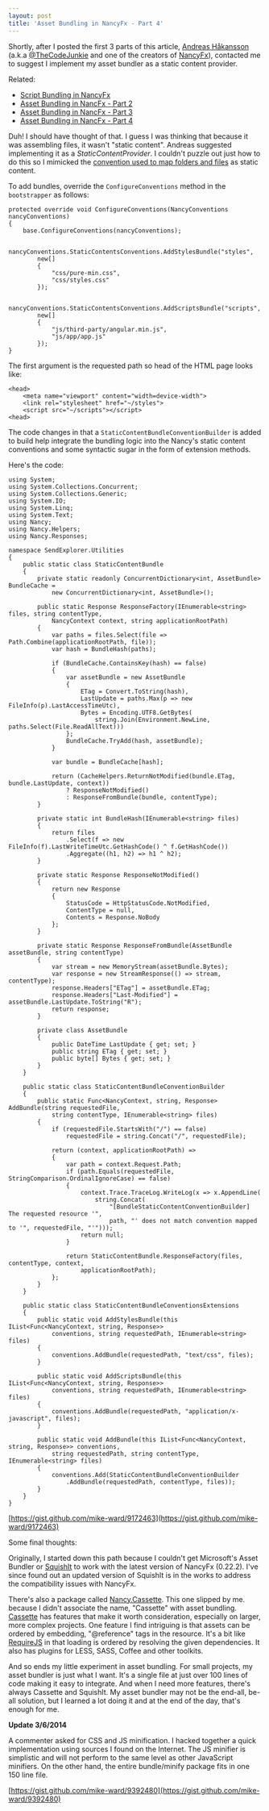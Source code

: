 ```yaml
---
layout: post
title: 'Asset Bundling in NancyFx - Part 4'
---
```

Shortly, after I posted the first 3 parts of this article, [Andreas Håkansson](http://thecodejunkie.com/) (a.k.a [@TheCodeJunkie](https://twitter.com/TheCodeJunkie) and one of the creators of [NancyFx](http://nancyfx.org)), contacted me to suggest I implement my asset bundler as a static content provider.

Related:

  * [Script Bundling in NancyFx](/2014/02/19/script-bundling-in-nancyfx)
  * [Asset Bundling in NancFx - Part 2](/2014/02/20/asset-bundling-in-nancyfx-ndash-part-2)
  * [Asset Bundling in NancFx - Part 3](/2014/02/21/asset-bundling-in-nancyfx---part-3)
  * [Asset Bundling in NancFx - Part 4](/2014/02/23/asset-bundling-in-nancyfx---part-4)

Duh! I should have thought of that. I guess I was thinking that because it was assembling files, it wasn't "static content". Andreas suggested implementing it as a _StaticContentProvider_. I couldn't puzzle out just how to do this so I mimicked the [convention used to map folders and files](https://github.com/NancyFx/Nancy/wiki/Managing-static-content) as static content. 

To add bundles, override the `ConfigureConventions` method in the `bootstrapper` as follows:
    
    protected override void ConfigureConventions(NancyConventions nancyConventions)
    {
        base.ConfigureConventions(nancyConventions);
    
        nancyConventions.StaticContentsConventions.AddStylesBundle("styles",
            new[]
            {
                "css/pure-min.css",
                "css/styles.css"
            });
    
        nancyConventions.StaticContentsConventions.AddScriptsBundle("scripts",
            new[]
            {
                "js/third-party/angular.min.js",
                "js/app/app.js"
            });
    }
    

The first argument is the requested path so head of the HTML page looks like:
    
    <head>
        <meta name="viewport" content="width=device-width">
        <link rel="stylesheet" href="~/styles">
        <script src="~/scripts"></script>
    <head>

The code changes in that a `StaticContentBundleConventionBuilder` is added to build help integrate the bundling logic into the Nancy's static content conventions and some syntactic sugar in the form of extension methods.

Here's the code:
    
    using System;
    using System.Collections.Concurrent;
    using System.Collections.Generic;
    using System.IO;
    using System.Linq;
    using System.Text;
    using Nancy;
    using Nancy.Helpers;
    using Nancy.Responses;
    
    namespace SendExplorer.Utilities
    {
        public static class StaticContentBundle
        {
            private static readonly ConcurrentDictionary<int, AssetBundle> BundleCache = 
                new ConcurrentDictionary<int, AssetBundle>();
    
            public static Response ResponseFactory(IEnumerable<string> files, string contentType, 
                NancyContext context, string applicationRootPath)
            {
                var paths = files.Select(file => Path.Combine(applicationRootPath, file));
                var hash = BundleHash(paths);
    
                if (BundleCache.ContainsKey(hash) == false)
                {
                    var assetBundle = new AssetBundle
                    {
                        ETag = Convert.ToString(hash),
                        LastUpdate = paths.Max(p => new FileInfo(p).LastAccessTimeUtc), 
                        Bytes = Encoding.UTF8.GetBytes(
                            string.Join(Environment.NewLine, paths.Select(File.ReadAllText)))
                    };                
                    BundleCache.TryAdd(hash, assetBundle);
                }
    
                var bundle = BundleCache[hash];
    
                return (CacheHelpers.ReturnNotModified(bundle.ETag, bundle.LastUpdate, context))
                    ? ResponseNotModified()
                    : ResponseFromBundle(bundle, contentType);
            }
    
            private static int BundleHash(IEnumerable<string> files)
            {
                return files
                    .Select(f => new FileInfo(f).LastWriteTimeUtc.GetHashCode() ^ f.GetHashCode())
                    .Aggregate((h1, h2) => h1 ^ h2);
            }
    
            private static Response ResponseNotModified()
            {
                return new Response
                {
                    StatusCode = HttpStatusCode.NotModified,
                    ContentType = null,
                    Contents = Response.NoBody
                };
            }
    
            private static Response ResponseFromBundle(AssetBundle assetBundle, string contentType)
            {
                var stream = new MemoryStream(assetBundle.Bytes);
                var response = new StreamResponse(() => stream, contentType);
                response.Headers["ETag"] = assetBundle.ETag;
                response.Headers["Last-Modified"] = assetBundle.LastUpdate.ToString("R");
                return response;
            }
    
            private class AssetBundle
            {
                public DateTime LastUpdate { get; set; }
                public string ETag { get; set; }
                public byte[] Bytes { get; set; }
            }
        }
    
        public static class StaticContentBundleConventionBuilder
        {
            public static Func<NancyContext, string, Response> AddBundle(string requestedFile, 
                string contentType, IEnumerable<string> files)
            {
                if (requestedFile.StartsWith("/") == false) 
                    requestedFile = string.Concat("/", requestedFile);
    
                return (context, applicationRootPath) =>
                {
                    var path = context.Request.Path;
                    if (path.Equals(requestedFile, StringComparison.OrdinalIgnoreCase) == false)
                    {
                        context.Trace.TraceLog.WriteLog(x => x.AppendLine(
                            string.Concat(
                                "[BundleStaticContentConventionBuilder] The requested resource '",
                                path, "' does not match convention mapped to '", requestedFile, "'")));
                        return null;
                    }
    
                    return StaticContentBundle.ResponseFactory(files, contentType, context, 
                        applicationRootPath);
                };
            }
        }
    
        public static class StaticContentBundleConventionsExtensions
        {
            public static void AddStylesBundle(this IList<Func<NancyContext, string, Response>> 
                conventions, string requestedPath, IEnumerable<string> files)
            {
                conventions.AddBundle(requestedPath, "text/css", files);
            }
    
            public static void AddScriptsBundle(this IList<Func<NancyContext, string, Response>> 
                conventions, string requestedPath, IEnumerable<string> files)
            {
                conventions.AddBundle(requestedPath, "application/x-javascript", files);
            }
    
            public static void AddBundle(this IList<Func<NancyContext, string, Response>> conventions, 
                string requestedPath, string contentType, IEnumerable<string> files)
            {
                conventions.Add(StaticContentBundleConventionBuilder
                    .AddBundle(requestedPath, contentType, files));
            }
        }
    }

[https://gist.github.com/mike-ward/9172463](https://gist.github.com/mike-ward/9172463)

Some final thoughts:

Originally, I started down this path because I couldn't get Microsoft's Asset Bundler or [SquishIt](https://github.com/NancyFx/Nancy/wiki/SquishIt-with-Nancy) to work with the latest version of NancyFx (0.22.2). I've since found out an updated version of SquishIt is in the works to address the compatibility issues with NancyFx.

There's also a package called [Nancy.Cassette](https://github.com/ChrisMH/Cassette.Nancy). This one slipped by me. because I didn't associate the name, "Cassette" with asset bundling. [Cassette](http://getcassette.net/) has features that make it worth consideration, especially on larger, more complex projects. One feature I find intriguing is that assets can be ordered by embedding, "@reference" tags in the resource. It's a bit like [RequireJS](http://requirejs.org/) in that loading is ordered by resolving the given dependencies. It also has plugins for LESS, SASS, Coffee and other toolkits.

And so ends my little experiment in asset bundling. For small projects, my asset bundler is just what I want. It's a single file at just over 100 lines of code making it easy to integrate. And when I need more features, there's always Cassette and SquishIt. My asset bundler may not be the end-all, be-all solution, but I learned a lot doing it and at the end of the day, that's enough for me. 

**Update 3/6/2014**

A commenter asked for CSS and JS minification. I hacked together a quick implementation using sources I found on the Internet. The JS minifier is simplistic and will not perform to the same level as other JavaScript minifiers. On the other hand, the entire bundle/minify package fits in one 150 line file.

[https://gist.github.com/mike-ward/9392480](https://gist.github.com/mike-ward/9392480)
